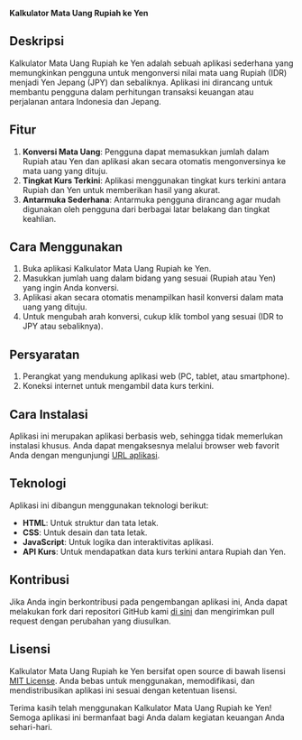 **Kalkulator Mata Uang Rupiah ke Yen**

## Deskripsi
Kalkulator Mata Uang Rupiah ke Yen adalah sebuah aplikasi sederhana yang memungkinkan pengguna untuk mengonversi nilai mata uang Rupiah (IDR) menjadi Yen Jepang (JPY) dan sebaliknya. Aplikasi ini dirancang untuk membantu pengguna dalam perhitungan transaksi keuangan atau perjalanan antara Indonesia dan Jepang.

## Fitur
1. **Konversi Mata Uang**: Pengguna dapat memasukkan jumlah dalam Rupiah atau Yen dan aplikasi akan secara otomatis mengonversinya ke mata uang yang dituju.
2. **Tingkat Kurs Terkini**: Aplikasi menggunakan tingkat kurs terkini antara Rupiah dan Yen untuk memberikan hasil yang akurat.
3. **Antarmuka Sederhana**: Antarmuka pengguna dirancang agar mudah digunakan oleh pengguna dari berbagai latar belakang dan tingkat keahlian.

## Cara Menggunakan
1. Buka aplikasi Kalkulator Mata Uang Rupiah ke Yen.
2. Masukkan jumlah uang dalam bidang yang sesuai (Rupiah atau Yen) yang ingin Anda konversi.
3. Aplikasi akan secara otomatis menampilkan hasil konversi dalam mata uang yang dituju.
4. Untuk mengubah arah konversi, cukup klik tombol yang sesuai (IDR to JPY atau sebaliknya).

## Persyaratan
1. Perangkat yang mendukung aplikasi web (PC, tablet, atau smartphone).
2. Koneksi internet untuk mengambil data kurs terkini.

## Cara Instalasi
Aplikasi ini merupakan aplikasi berbasis web, sehingga tidak memerlukan instalasi khusus. Anda dapat mengaksesnya melalui browser web favorit Anda dengan mengunjungi [URL aplikasi](contoh.com/kalkulator-matauang).

## Teknologi
Aplikasi ini dibangun menggunakan teknologi berikut:
- **HTML**: Untuk struktur dan tata letak.
- **CSS**: Untuk desain dan tata letak.
- **JavaScript**: Untuk logika dan interaktivitas aplikasi.
- **API Kurs**: Untuk mendapatkan data kurs terkini antara Rupiah dan Yen.

## Kontribusi
Jika Anda ingin berkontribusi pada pengembangan aplikasi ini, Anda dapat melakukan fork dari repositori GitHub kami [di sini](link-github-repo) dan mengirimkan pull request dengan perubahan yang diusulkan.

## Lisensi
Kalkulator Mata Uang Rupiah ke Yen bersifat open source di bawah lisensi [MIT License](https://opensource.org/licenses/MIT). Anda bebas untuk menggunakan, memodifikasi, dan mendistribusikan aplikasi ini sesuai dengan ketentuan lisensi.

Terima kasih telah menggunakan Kalkulator Mata Uang Rupiah ke Yen! Semoga aplikasi ini bermanfaat bagi Anda dalam kegiatan keuangan Anda sehari-hari.
